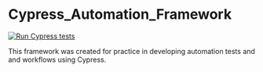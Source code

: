 # Cypress_Automation_Framework
[![Run Cypress tests](https://github.com/alenakhan/cypress-automation-framework/actions/workflows/ci.yml/badge.svg)](https://github.com/alenakhan/cypress-automation-framework/actions/workflows/ci.yml)

This framework was created for practice in developing automation tests and and workflows using Cypress.
